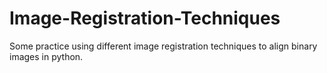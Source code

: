 # Image-Registration-Techniques
Some practice using different image registration techniques to align binary images in python. 
